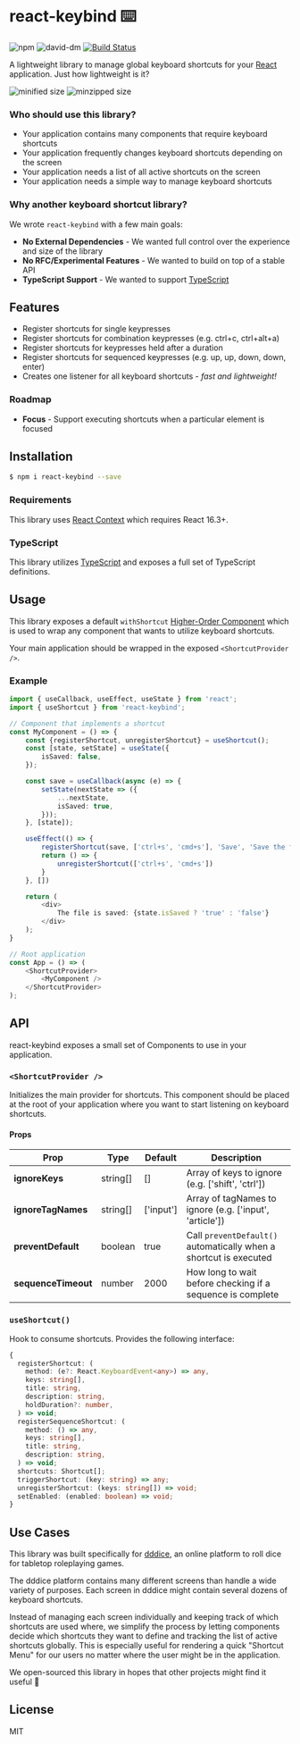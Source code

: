 <!-- @format -->

# react-keybind ⌨️

![npm](https://img.shields.io/npm/v/react-keybind.svg)
![david-dm](https://david-dm.org/UnicornHeartClub/react-keybind.svg)
[![Build Status](https://travis-ci.com/UnicornHeartClub/react-keybind.svg?branch=master)](https://travis-ci.com/UnicornHeartClub/react-keybind)

A lightweight library to manage global keyboard shortcuts for your [React](https://reactjs.org)
application. Just how lightweight is it?

![minified size](https://badgen.net/bundlephobia/min/react-keybind)
![minzipped size](https://badgen.net/bundlephobia/minzip/react-keybind)

### Who should use this library?

- Your application contains many components that require keyboard shortcuts
- Your application frequently changes keyboard shortcuts depending on the screen
- Your application needs a list of all active shortcuts on the screen
- Your application needs a simple way to manage keyboard shortcuts

### Why another keyboard shortcut library?

We wrote `react-keybind` with a few main goals:

- **No External Dependencies** - We wanted full control over the experience and size of the library
- **No RFC/Experimental Features** - We wanted to build on top of a stable API
- **TypeScript Support** - We wanted to support [TypeScript](https://www.typescriptlang.org/)

## Features

- Register shortcuts for single keypresses
- Register shortcuts for combination keypresses (e.g. ctrl+c, ctrl+alt+a)
- Register shortcuts for keypresses held after a duration
- Register shortcuts for sequenced keypresses (e.g. up, up, down, down, enter)
- Creates one listener for all keyboard shortcuts - _fast and lightweight!_

### Roadmap

- **Focus** - Support executing shortcuts when a particular element is focused

## Installation

```bash
$ npm i react-keybind --save
```

### Requirements

This library uses [React Context](https://reactjs.org/docs/context.html) which requires React 16.3+.

### TypeScript

This library utilizes [TypeScript](https://www.typescriptlang.org/) and exposes a full set of
TypeScript definitions.

## Usage

This library exposes a default `withShortcut`
[Higher-Order Component](https://reactjs.org/docs/higher-order-components.html) which is used to
wrap any component that wants to utilize keyboard shortcuts.

Your main application should be wrapped in the exposed `<ShortcutProvider />`.

### Example

```typescript
import { useCallback, useEffect, useState } from 'react';
import { useShortcut } from 'react-keybind';

// Component that implements a shortcut
const MyComponent = () => {
    const {registerShortcut, unregisterShortcut} = useShortcut();
    const [state, setState] = useState({
        isSaved: false,
    });

    const save = useCallback(async (e) => {
        setState(nextState => ({
            ...nextState,
            isSaved: true,
        }));
    }, [state]);

    useEffect(() => {
        registerShortcut(save, ['ctrl+s', 'cmd+s'], 'Save', 'Save the file')
        return () => {
            unregisterShortcut(['ctrl+s', 'cmd+s'])
        }
    }, [])

    return (
        <div>
            The file is saved: {state.isSaved ? 'true' : 'false'}
        </div>
    );
}

// Root application
const App = () => (
    <ShortcutProvider>
        <MyComponent />
    </ShortcutProvider>
);
```

## API

react-keybind exposes a small set of Components to use in your application.

### `<ShortcutProvider />`

Initializes the main provider for shortcuts. This component should be placed at the root of your
application where you want to start listening on keyboard shortcuts.

#### Props

| **Prop**            | **Type** | **Default** | **Description**                                                   |
| ------------------- | -------- | ----------- | ----------------------------------------------------------------- |
| **ignoreKeys**      | string[] | []          | Array of keys to ignore (e.g. ['shift', 'ctrl'])                  |
| **ignoreTagNames**  | string[] | ['input']   | Array of tagNames to ignore (e.g. ['input', 'article'])           |
| **preventDefault**  | boolean  | true        | Call `preventDefault()` automatically when a shortcut is executed |
| **sequenceTimeout** | number   | 2000        | How long to wait before checking if a sequence is complete        |

### `useShortcut()`

Hook to consume shortcuts. Provides the following interface:

```typescript
{
  registerShortcut: (
    method: (e?: React.KeyboardEvent<any>) => any,
    keys: string[],
    title: string,
    description: string,
    holdDuration?: number,
  ) => void;
  registerSequenceShortcut: (
    method: () => any,
    keys: string[],
    title: string,
    description: string,
  ) => void;
  shortcuts: Shortcut[];
  triggerShortcut: (key: string) => any;
  unregisterShortcut: (keys: string[]) => void;
  setEnabled: (enabled: boolean) => void;
}
```

## Use Cases

This library was built specifically for [dddice](https://dddice.com), an
online platform to roll dice for tabletop roleplaying games.

The dddice platform contains many different screens than handle a wide variety of purposes. Each
screen in dddice might contain several dozens of keyboard shortcuts.

Instead of managing each screen individually and keeping track of which shortcuts are used where,
we simplify the process by letting components decide which shortcuts they want to define and
tracking the list of active shortcuts globally. This is especially useful for rendering a quick
"Shortcut Menu" for our users no matter where the user might be in the application.

We open-sourced this library in hopes that other projects might find it useful 💙

## License

MIT
